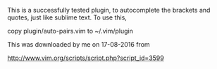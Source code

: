 This is a successfully tested plugin, to autocomplete the brackets and quotes, just like sublime text. To use this,

copy plugin/auto-pairs.vim    to    ~/.vim/plugin

This was downloaded by me on 17-08-2016 from 

http://www.vim.org/scripts/script.php?script_id=3599